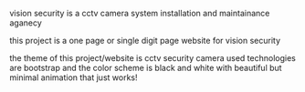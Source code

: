 vision security is a cctv camera system installation and maintainance aganecy 

this project is a one page or single digit page website for vision security 

the theme of this project/website is cctv security camera used technologies are bootstrap and the color scheme is black and white with beautiful but minimal animation that just works! 